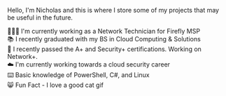 
Hello, I'm Nicholas and this is where I store some of my projects that may be useful in the future.

👨🏻‍💻 I'm currently working as a Network Technician for Firefly MSP <br />
📚 I recently graduated with my BS in Cloud Computing & Solutions <br />
🔐 I recently passed the A+ and Security+ certifications. Working on Network+. <br />
☁️ I'm currently working towards a cloud security career <br />
⌨️ Basic knowledge of PowerShell, C#, and Linux <br />
😸 Fun Fact - I love a good cat gif
